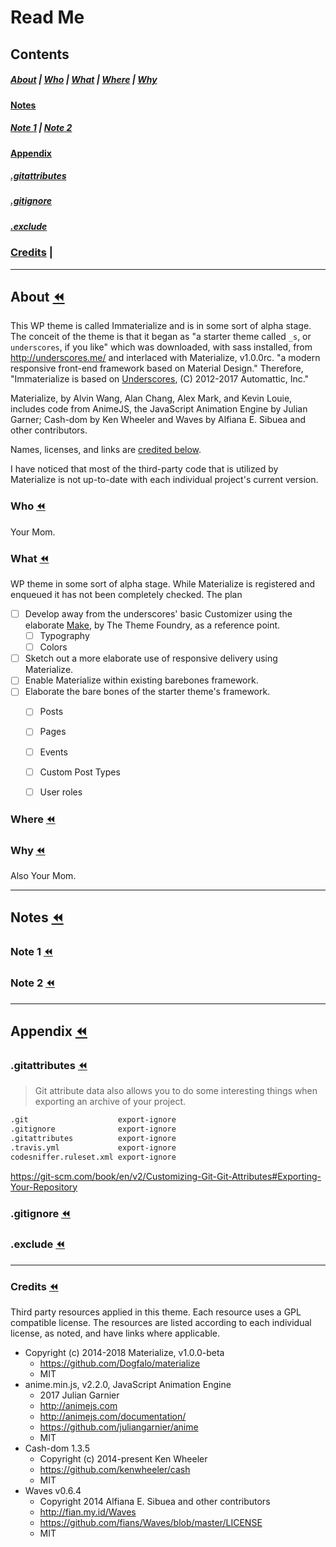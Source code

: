 # Read Me

## Contents                                                                                                            
##### [About](#about-rewind) | [Who](#who-rewind) | [What](#what-rewind) | [Where](#where-rewind) | [Why](#why-rewind)

#### [Notes](#notes-rewind)

##### [Note 1](#note-1-rewind) | [Note 2](#note-2-rewind)
                                                                                                                       
#### [Appendix](#appendix-rewind)                                                                                      
##### [.gitattributes](#gitattributes-rewind)
##### [.gitignore](#gitignore-rewind)
##### [.exclude](#exclude-rewind)

### [Credits](#credits-rewind)                                                                                         |
-----------------------------------------------------------------------------------------------------------------------
## About [:rewind:](#read-me)

This WP  theme is called Immaterialize and is in some sort of alpha stage. The conceit of the theme is that it began as "a starter theme called `_s`, or `underscores`, if you like" which was downloaded, with sass installed, from http://underscores.me/ and interlaced with Materialize, v1.0.0rc. "a modern responsive front-end framework based on Material Design." Therefore, "Immaterialize is based on [Underscores](https://underscores.me/), (C) 2012-2017 Automattic, Inc."

Materialize, by Alvin Wang, Alan Chang, Alex Mark, and Kevin Louie, includes code from AnimeJS, the JavaScript Animation Engine by Julian Garner; Cash-dom by Ken Wheeler and Waves by Alfiana E. Sibuea and other contributors.

Names, licenses, and links are [credited below](#credits-rewind).

I have noticed that most of the third-party code that is utilized by Materialize is not up-to-date with each individual project's current version.

### Who [:rewind:](#read-me)

Your Mom.

### What [:rewind:](#read-me)

WP theme in some sort of alpha stage. While Materialize is registered and enqueued it has not been completely checked.
The plan
- [ ] Develop away from the underscores' basic Customizer using the elaborate [Make](https://thethemefoundry.com/wordpress-themes/make/), by The Theme Foundry, as a reference point.
  - [ ] Typography
  - [ ] Colors
- [ ] Sketch out a more elaborate use of responsive delivery using Materialize.
- [ ] Enable Materialize within existing barebones framework.
- [ ] Elaborate the bare bones of the starter theme's framework.
  - [ ] Posts
  - [ ] Pages
  - [ ] Events
  - [ ] Custom Post Types
  - [ ] User roles


### Where [:rewind:](#read-me)


### Why [:rewind:](#read-me)

Also Your Mom.

________________________________________________________________________________
## Notes [:rewind:](#read-me)

### Note 1 [:rewind:](#read-me)


### Note 2 [:rewind:](#read-me)

________________________________________________________________________________
## Appendix [:rewind:](#read-me)

### .gitattributes [:rewind:](#read-me)

> Git attribute data also allows you to do some interesting things when exporting an archive of your project.

```markdown
.git                    export-ignore
.gitignore              export-ignore
.gitattributes          export-ignore
.travis.yml             export-ignore
codesniffer.ruleset.xml export-ignore
```

https://git-scm.com/book/en/v2/Customizing-Git-Git-Attributes#Exporting-Your-Repository

### .gitignore [:rewind:](#read-me)


### .exclude [:rewind:](#read-me)

________________________________________________________________________________

### Credits [:rewind:](#read-me)

Third party resources applied in this theme. Each resource uses a GPL compatible license. The resources are listed according to each individual license, as noted, and have links where applicable.

* Copyright (c) 2014-2018 Materialize, v1.0.0-beta
  * https://github.com/Dogfalo/materialize
  * MIT
* anime.min.js, v2.2.0, JavaScript Animation Engine
  * 2017 Julian Garnier
  * http://animejs.com
  * http://animejs.com/documentation/
  * https://github.com/juliangarnier/anime
  * MIT
* Cash-dom 1.3.5
  * Copyright (c) 2014-present Ken Wheeler
  * https://github.com/kenwheeler/cash
  * MIT
* Waves v0.6.4
  * Copyright 2014 Alfiana E. Sibuea and other contributors
  * http://fian.my.id/Waves
  * https://github.com/fians/Waves/blob/master/LICENSE
  * MIT
